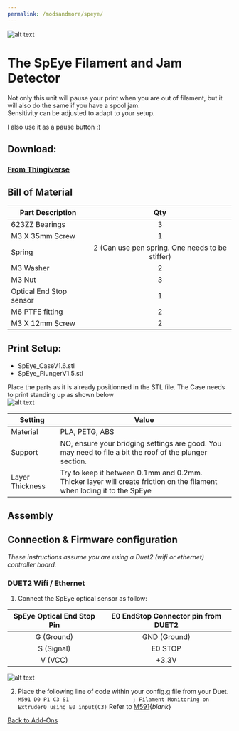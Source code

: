 ```yaml
---
permalink: /modsandmore/speye/
---
```

![alt text](https://github.com/MirageC79/HevORT/blob/master/images/spybanner.png?raw=true)

# The SpEye Filament and Jam Detector

Not only this unit will pause your print when you are out of filament, but it will also do the same if you have a spool jam.  
Sensitivity can be adjusted to adapt to your setup.

I also use it as a pause button :)  

## Download: 
### [From Thingiverse](https://www.thingiverse.com/thing:4299458)

## Bill of Material

Part Description|Qty
----------------| :-: 
623ZZ Bearings|3
M3 X 35mm Screw|1
Spring|2 (Can use pen spring. One needs to be stiffer)
M3 Washer|2
M3 Nut|3
Optical End Stop sensor|1
M6 PTFE fitting|2
M3 X 12mm Screw|2

## Print Setup:
- SpEye_CaseV1.6.stl
- SpEye_PlungerV1.5.stl

Place the parts as it is already positionned in the STL file.  The Case needs to print standing up as shown below\
![alt text](https://github.com/MirageC79/HevORT/blob/master/images/speyecura.png?raw=true)

Setting|Value
-------|-----
Material|PLA, PETG, ABS
Support|NO, ensure your bridging settings are good.  You may need to file a bit the roof of the plunger section.
Layer Thickness|Try to keep it between 0.1mm and 0.2mm. Thicker layer will create friction on the filament when loding it to the SpEye


## Assembly

## Connection & Firmware configuration
_These instructions assume you are using a Duet2 (wifi or ethernet) controller board._
### DUET2 Wifi / Ethernet
1. Connect the SpEye optical sensor as follow:

SpEye Optical End Stop Pin|E0 EndStop Connector pin from DUET2
 :----------------------: | :-------------------------------:             
G (Ground)|GND (Ground)
S (Signal)|E0 STOP
V (VCC)|+3.3V

![alt text](https://github.com/MirageC79/HevORT/blob/master/images/duetwifi_speye.png?raw=true)

2. Place the following line of code within your config.g file from your Duet.\
`M591 D0 P1 C3 S1				     ; Filament Monitoring on Extruder0 using E0 input(C3)`
Refer to [M591](https://duet3d.dozuki.com/Wiki/Gcode#Section_M591_Configure_filament_sensing){_blank_}

[Back to Add-Ons](../)
